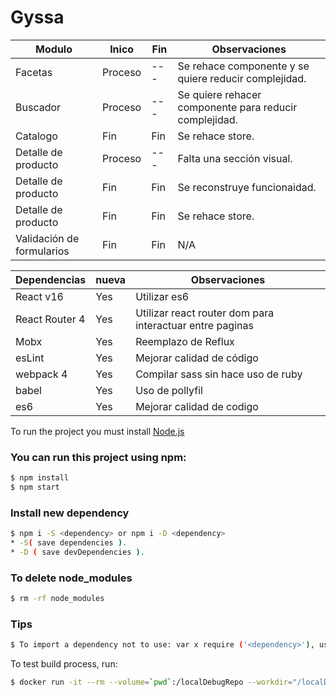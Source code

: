 # Gyssa

| Modulo | Inico | Fin | Observaciones |
| ------ | ------ | ------ | ------ |
| Facetas | Proceso | --- | Se rehace componente y se quiere reducir complejidad. |
| Buscador | Proceso | --- | Se quiere rehacer componente para reducir complejidad. |
| Catalogo | Fin | Fin | Se rehace store. |
| Detalle de producto | Proceso | --- | Falta una sección visual. |
| Detalle de producto | Fin | Fin | Se reconstruye funcionaidad. |
| Detalle de producto | Fin | Fin | Se rehace store. |
| Validación de formularios | Fin | Fin | N/A |

| Dependencias | nueva | Observaciones|
| ------ | ------ | ------ |
| React v16 | Yes | Utilizar es6 |
| React Router 4 | Yes | Utilizar react router dom para interactuar entre paginas |
| Mobx | Yes | Reemplazo de Reflux |
| esLint | Yes | Mejorar calidad de código |
| webpack 4 | Yes | Compilar sass sin hace uso de ruby |
| babel | Yes | Uso de pollyfil |
| es6 | Yes | Mejorar calidad de codigo |


To run the project you must install [Node.js](https://nodejs.org/)

### You can run this project using npm:
```sh
$ npm install
$ npm start
```
### Install new dependency

```sh
$ npm i -S <dependency> or npm i -D <dependency>
* -S( save dependencies ).
* -D ( save devDependencies ).
```
### To delete node_modules

```sh
$ rm -rf node_modules
```

### Tips

```sh
$ To import a dependency not to use: var x require ('<dependency>'), use import x from '<dependency>'
```

To test build process, run:
```sh
$ docker run -it --rm --volume=`pwd`:/localDebugRepo --workdir="/localDebugRepo" --memory=1g --memory-swap=1g --entrypoint=/bin/bash docker.edgebound.net/builders/node-builder:latest
```
